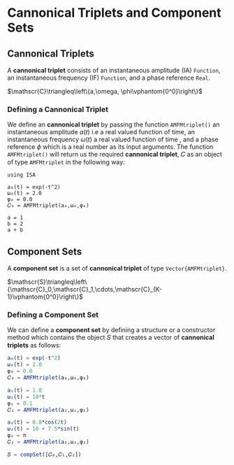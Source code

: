 # Cannonical Triplets and Component Sets

## Cannonical Triplets
A **cannonical triplet** consists of an instantaneous amplitude (IA) `Function`, an instantaneous frequency (IF) `Function`, and a phase reference `Real`.

$\mathscr{C}\triangleq\left\{a,\omega, \phi\vphantom{0^0}\right\}$

### Defining a Cannonical Triplet
We define an **cannonical triplet**  by passing the function `AMFMtriplet()` an instantaneous amplitude $a(t)$ i.e a real valued function of time, an instantaneous frequency $\omega(t)$ a real valued function of time
 , and a phase reference $\phi$ which is a real number as its input arguments.
The function `AMFMtriplet()` will return us the required **cannonical triplet**, 𝐶 as an object of type `AMFMtriplet` in the following way:


```@example
using ISA

a₀(t) = exp(-t^2)
ω₀(t) = 2.0
φ₀ = 0.0
𝐶₀ = AMFMtriplet(a₀,ω₀,φ₀)

```
```@example
a = 1
b = 2
a + b
```

## Component Sets
A **component set** is a set of **cannonical triplet** of type `Vector{AMFMtriplet}`.

$\mathscr{S}\triangleq\left\{\mathscr{C}_0,\mathscr{C}_1,\cdots,\mathscr{C}_{K-1}\vphantom{0^0}\right\}$

### Defining a Component Set
We can define a **component set** by defining a structure or a constructor method
which contains the object 𝑆 that creates a vector of **cannonical triplets**
as follows:

```julia
a₀(t) = exp(-t^2)
ω₀(t) = 2.0
φ₀ = 0.0
𝐶₀ = AMFMtriplet(a₀,ω₀,φ₀)

a₁(t) = 1.0
ω₁(t) = 10*t
φ₁ = 0.1
𝐶₁ = AMFMtriplet(a₁,ω₁,φ₁)

a₂(t) = 0.8*cos(2t)
ω₂(t) = 10 + 7.5*sin(t)
φ₂ = π
𝐶₂ = AMFMtriplet(a₂,ω₂,φ₂)

𝑆 = compSet([𝐶₀,𝐶₁,𝐶₂])
```
